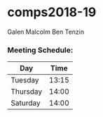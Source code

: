 # comps2018-19

Galen
Malcolm
Ben
Tenzin

### Meeting Schedule:
| Day | Time|
|-----|-----|
|Tuesday|13:15|
|Thursday| 14:00|
|Saturday| 14:00|
